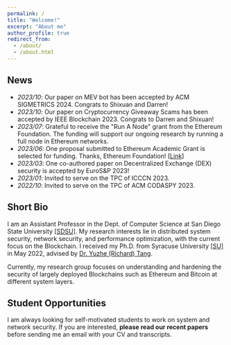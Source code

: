 ```yaml
---
permalink: /
title: "Welcome!"
excerpt: "About me"
author_profile: true
redirect_from: 
  - /about/
  - /about.html
---
```


News
----
- _2023/10_: Our paper on MEV bot has been accepted by ACM SIGMETRICS 2024. Congrats to Shixuan and Darren! 
- _2023/10_: Our paper on Cryptocurrency Giveaway Scams has been accepted by IEEE Blockchain 2023. Congrats to Darren and Shixuan!  
- _2023/07_: Grateful to receive the "Run A Node" grant from the Ethereum Foundation. The funding will support our ongoing research by running a full node in Ethereum networks.  
- _2023/06_: One proposal submitted to Ethereum Academic Grant is selected for funding. Thanks, Ethereum Foundation! [[Link]](https://blog.ethereum.org/2023/06/28/academic-grants-round-23)  
- _2023/03_: One co-authored paper on Decentralized Exchange (DEX) security is accepted by EuroS&P 2023!  
- _2023/01_: Invited to serve on the TPC of ICCCN 2023.  
- _2022/10_: Invited to serve on the TPC of ACM CODASPY 2023.

Short Bio
----
I am an Assistant Professor in the Dept. of Computer Science at San Diego State University [[SDSU]](https://cs.sdsu.edu/). My research interests lie in distributed system security, network security, and performance optimization, with the current focus on the Blockchain. I received my Ph.D. from Syracuse University [[SU]](http://eng-cs.syr.edu/our-departments/electrical-engineering-and-computer-science) in May 2022, advised by [Dr. Yuzhe (Richard) Tang](http://tristartom.github.io/). 

Currently, my research group focuses on understanding and hardening the security of largely deployed Blockchains such as Ethereum and Bitcoin at different system layers.

Student Opportunities
----
 I am always looking for self-motivated students to work on system and network security. If you are interested, **please read our recent papers** before sending me an email with your CV and transcripts.


